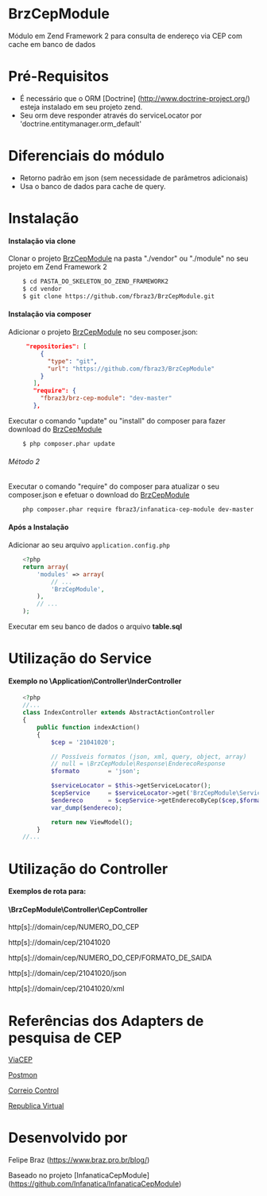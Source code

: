 # BrzCepModule

Módulo em Zend Framework 2 para consulta de endereço via CEP com cache em banco de dados

# Pré-Requisitos
- É necessário que o ORM [Doctrine] (http://www.doctrine-project.org/) esteja instalado em seu projeto zend.
- Seu orm deve responder através do serviceLocator por 'doctrine.entitymanager.orm_default'

# Diferenciais do módulo

- Retorno padrão em json (sem necessidade de parâmetros adicionais)
- Usa o banco de dados para cache de query.


# Instalação

#### Instalação via clone

Clonar o projeto [BrzCepModule](https://github.com/fbraz3/BrzCepModule.git) na pasta "./vendor" ou "./module" no seu projeto em Zend Framework 2

```bash
    $ cd PASTA_DO_SKELETON_DO_ZEND_FRAMEWORK2
    $ cd vendor
    $ git clone https://github.com/fbraz3/BrzCepModule.git
```

#### Instalação via composer

Adicionar o projeto [BrzCepModule](https://github.com/fbraz3/BrzCepModule.git) no seu composer.json:


```json
     "repositories": [
         {
           "type": "git",
           "url": "https://github.com/fbraz3/BrzCepModule"
         }
       ],
       "require": {         
         "fbraz3/brz-cep-module": "dev-master"
       },
```
Executar o comando "update" ou "install" do composer para fazer download do [BrzCepModule](https://github.com/fbraz3/BrzCepModule)

```bash
    $ php composer.phar update
```

###### Método 2

Executar o comando "require" do composer para atualizar o seu composer.json e efetuar o download do [BrzCepModule](https://github.com/fbraz3/BrzCepModule)

```bash
	php composer.phar require fbraz3/infanatica-cep-module dev-master
```


#### Após a Instalação

Adicionar ao seu arquivo `application.config.php` 

```php
    <?php
    return array(
        'modules' => array(
            // ...
            'BrzCepModule',
        ),
        // ...
    );
```

Executar em seu banco de dados o arquivo **table.sql**

# Utilização do Service 
#### Exemplo no \Application\Controller\InderController

```php
	<?php
	//...
	class IndexController extends AbstractActionController
	{
		public function indexAction()
	    {
			$cep = '21041020';

			// Possíveis formatos (json, xml, query, object, array)
			// null = \BrzCepModule\Response\EnderecoResponse
			$formato        = 'json';

			$serviceLocator = $this->getServiceLocator();
			$cepService     = $serviceLocator->get('BrzCepModule\Service\CepService');
			$endereco       = $cepService->getEnderecoByCep($cep,$formato);
			var_dump($endereco);

	        return new ViewModel();
	    }
    //...
```

# Utilização do Controller 
#### Exemplos de rota para:
#### \BrzCepModule\Controller\CepController


http[s]://domain/cep/NUMERO_DO_CEP</div>

http[s]://domain/cep/21041020</div>

http[s]://domain/cep/NUMERO_DO_CEP/FORMATO_DE_SAIDA</div>

http[s]://domain/cep/21041020/json

http[s]://domain/cep/21041020/xml


# Referências dos Adapters de pesquisa de CEP

[ViaCEP](http://viacep.com.br/)

[Postmon](http://postmon.com.br/)

[Correio Control](http://avisobrasil.com.br/correio-control/api-de-consulta-de-cep/)

[Republica Virtual](http://www.republicavirtual.com.br/cep/)


# Desenvolvido por
Felipe Braz (https://www.braz.pro.br/blog/)

Baseado no projeto [InfanaticaCepModule] (https://github.com/Infanatica/InfanaticaCepModule)

